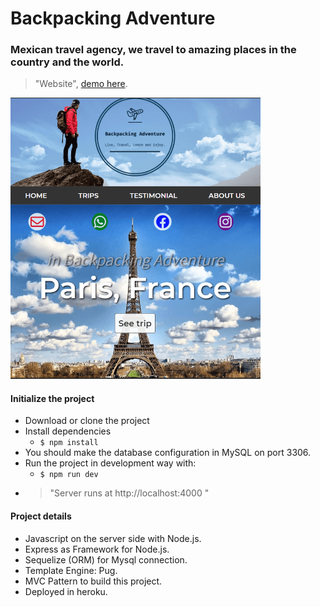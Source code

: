 # Backpacking Adventure

### Mexican travel agency, we travel to amazing places in the country and the world.
> "Website", [demo here](https://backpacking-adventure.herokuapp.com/).

<img src='./src/public/assets/img/website.png' width=400px>


#### Initialize the project
- Download or clone the project 
- Install dependencies
  - `$ npm install` 
- You should make the database configuration in MySQL on port 3306.
- Run the project in development way with:
  - `$ npm run dev`
- > "Server runs at http://localhost:4000 "

#### Project details
- Javascript on the server side with Node.js.
- Express as Framework for Node.js.
- Sequelize (ORM) for Mysql connection.
- Template Engine: Pug.
- MVC Pattern to build this project.
- Deployed in heroku.
